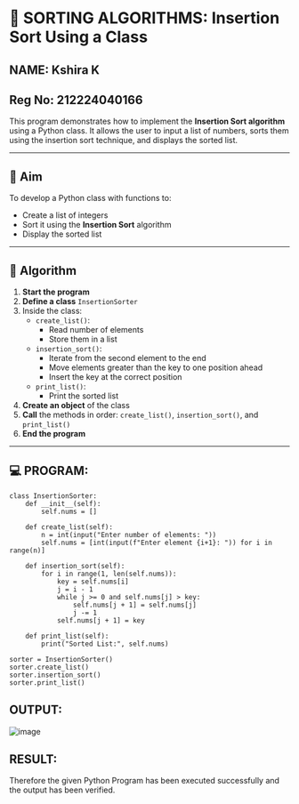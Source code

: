# 🧮 SORTING ALGORITHMS: Insertion Sort Using a Class
## NAME: Kshira K
## Reg No: 212224040166
This program demonstrates how to implement the **Insertion Sort algorithm** using a Python class. It allows the user to input a list of numbers, sorts them using the insertion sort technique, and displays the sorted list.

---

## 🎯 Aim

To develop a Python class with functions to:
- Create a list of integers
- Sort it using the **Insertion Sort** algorithm
- Display the sorted list

---

## 🧠 Algorithm

1. **Start the program**
2. **Define a class** `InsertionSorter`
3. Inside the class:
   - `create_list()`:
     - Read number of elements
     - Store them in a list
   - `insertion_sort()`:
     - Iterate from the second element to the end
     - Move elements greater than the key to one position ahead
     - Insert the key at the correct position
   - `print_list()`:
     - Print the sorted list
4. **Create an object** of the class
5. **Call** the methods in order: `create_list()`, `insertion_sort()`, and `print_list()`
6. **End the program**

---

## 💻 PROGRAM:

```
class InsertionSorter:
    def __init__(self):
        self.nums = []

    def create_list(self):
        n = int(input("Enter number of elements: "))
        self.nums = [int(input(f"Enter element {i+1}: ")) for i in range(n)]

    def insertion_sort(self):
        for i in range(1, len(self.nums)):
            key = self.nums[i]
            j = i - 1
            while j >= 0 and self.nums[j] > key:
                self.nums[j + 1] = self.nums[j]
                j -= 1
            self.nums[j + 1] = key

    def print_list(self):
        print("Sorted List:", self.nums)

sorter = InsertionSorter()
sorter.create_list()
sorter.insertion_sort()
sorter.print_list()

```

## OUTPUT:
![image](https://github.com/user-attachments/assets/9cfaba91-dd80-432c-b5ab-4c61ee0a1458)

## RESULT:
Therefore the given Python Program has been executed successfully and the output has been verified.
